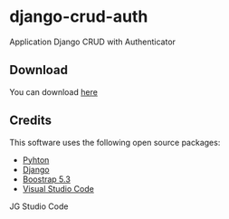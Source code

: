 # django-crud-auth
Application Django CRUD with Authenticator

## Download

You can download [here](https://github.com/JGStudioCode/django-crud-auth/archive/refs/heads/master.zip)

## Credits

This software uses the following open source packages:

- [Pyhton](https://www.python.org/)
- [Django](https://www.djangoproject.com/)
- [Boostrap 5.3](https://getbootstrap.com/)
- [Visual Studio Code](https://code.visualstudio.com/)

JG Studio Code